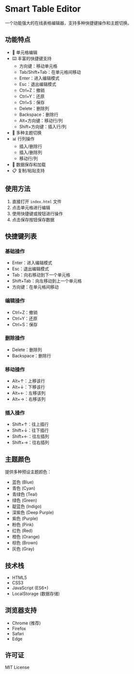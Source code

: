# Smart Table Editor

一个功能强大的在线表格编辑器，支持多种快捷键操作和主题切换。

## 功能特点

- 📝 单元格编辑
- ⌨️ 丰富的快捷键支持
  - 方向键：移动单元格
  - Tab/Shift+Tab：在单元格间移动
  - Enter：进入编辑模式
  - Esc：退出编辑模式
  - Ctrl+Z：撤销
  - Ctrl+Y：还原
  - Ctrl+S：保存
  - Delete：删除列
  - Backspace：删除行
  - Alt+方向键：移动行/列
  - Shift+方向键：插入行/列
- 🎨 多种主题切换
- 📊 行列操作
  - 插入/删除行
  - 插入/删除列
  - 移动行/列
- 💾 数据保存和加载
- 📋 复制/粘贴支持

## 使用方法

1. 直接打开 `index.html` 文件
2. 点击单元格进行编辑
3. 使用快捷键或按钮进行操作
4. 点击保存按钮保存数据

## 快捷键列表

### 基础操作
- Enter：进入编辑模式
- Esc：退出编辑模式
- Tab：向右移动到下一个单元格
- Shift+Tab：向左移动到上一个单元格
- 方向键：在单元格间移动

### 编辑操作
- Ctrl+Z：撤销
- Ctrl+Y：还原
- Ctrl+S：保存

### 删除操作
- Delete：删除列
- Backspace：删除行

### 移动操作
- Alt+↑：上移该行
- Alt+↓：下移该行
- Alt+←：左移该列
- Alt+→：右移该列

### 插入操作
- Shift+↑：往上插行
- Shift+↓：往下插行
- Shift+←：往左插列
- Shift+→：往右插列

## 主题颜色

提供多种预设主题颜色：
- 蓝色 (Blue)
- 青色 (Cyan)
- 青绿色 (Teal)
- 绿色 (Green)
- 靛蓝色 (Indigo)
- 深紫色 (Deep Purple)
- 紫色 (Purple)
- 粉色 (Pink)
- 红色 (Red)
- 橙色 (Orange)
- 棕色 (Brown)
- 灰色 (Gray)

## 技术栈

- HTML5
- CSS3
- JavaScript (ES6+)
- LocalStorage (数据存储)

## 浏览器支持

- Chrome (推荐)
- Firefox
- Safari
- Edge

## 许可证

MIT License 